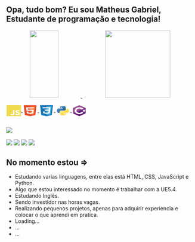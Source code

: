 <!--
**MatheusRGabriel/MatheusRGabriel** is a ✨ _special_ ✨ repository because its `README.md` (this file) appears on your GitHub profile.

Here are some ideas to get you started:

- 🔭 I’m currently working on ...
- 🌱 I’m currently learning ...
- 👯 I’m looking to collaborate on ...
- 🤔 I’m looking for help with ...
- 💬 Ask me about ...
- 📫 How to reach me: ...
- 😄 Pronouns: ...
- ⚡ Fun fact: ...
-->
## Opa, tudo bom? Eu sou Matheus Gabriel, Estudante de programação e tecnologia!
<div align="center">
  <a href="https://github.com/MatheusRGabriel">
  <img height="180em" width="39%" src="https://github-readme-stats.vercel.app/api?username=MatheusRGabriel&show_icons=true&theme=dark&include_all_commits=true&count_private=true"/>
  <img height="180em" width="59%" src="https://github-readme-stats.vercel.app/api/top-langs/?username=MatheusRGabriel&layout=compact&langs_count=7&theme=dark"/>

</div>
  
  <div style="display: inline_blockr"><br>
  <img align="center" alt="Rafa-Js" height="30" width="40" src="https://raw.githubusercontent.com/devicons/devicon/master/icons/javascript/javascript-plain.svg">
  <!--  
  <img align="center" alt="Rafa-Ts" height="30" width="40" src="https://raw.githubusercontent.com/devicons/devicon/master/icons/typescript/typescript-plain.svg">
  <img align="center" alt="Rafa-React" height="30" width="40" src="https://raw.githubusercontent.com/devicons/devicon/master/icons/react/react-original.svg">
  -->
  <img align="center" alt="Rafa-HTML" height="30" width="40" src="https://raw.githubusercontent.com/devicons/devicon/master/icons/html5/html5-original.svg">
  <img align="center" alt="Rafa-CSS" height="30" width="40" src="https://raw.githubusercontent.com/devicons/devicon/master/icons/css3/css3-original.svg">
  <img align="center" alt="Rafa-Python" height="30" width="40" src="https://raw.githubusercontent.com/devicons/devicon/master/icons/python/python-original.svg">
  <img align="center" alt="Rafa-Csharp" height="30" width="40" src="https://raw.githubusercontent.com/devicons/devicon/master/icons/csharp/csharp-original.svg">
</div>
  
##
 
<div>
 
  <a href="[https://www.youtube.com/channel/UC_-uuuZbY0AAt9CViNzvc-Q](https://www.youtube.com/@mr-gabriel3330)" target="_blank"><img src="https://img.shields.io/badge/YouTube-FF0000?style=for-the-badge&logo=youtube&logoColor=white" target="_blank"></a> 
<!--
 	<a href="https://www.twitch.tv/rafaballerinii" target="_blank"><img src="https://img.shields.io/badge/Twitch-9146FF?style=for-the-badge&logo=twitch&logoColor=white" target="_blank"></a>
-->  
 <a href="#" target="_blank"><img src="https://img.shields.io/badge/Discord-7289DA?style=for-the-badge&logo=discord&logoColor=white" target="_blank"></a> 
 <a href="https://www.instagram.com/matheus_raulino_g/" target="_blank"><img src="https://img.shields.io/badge/-Instagram-%23E4405F?style=for-the-badge&logo=instagram&logoColor=white" target="_blank"></a>
 <a href = "mailto:mailto:matheusgabriel12@outlook.com"><img src="https://img.shields.io/badge/-Gmail-%23333?style=for-the-badge&logo=gmail&logoColor=white" target="_blank"></a>
 <a href="https://br.linkedin.com/in/matheus-raulino-gabriel-124074146" target="_blank"><img src="https://img.shields.io/badge/-LinkedIn-%230077B5?style=for-the-badge&logo=linkedin&logoColor=white" target="_blank"></a> 
</div>
  
## No momento estou =>
  - Estudando varias linguagens, entre elas está HTML, CSS, JavaScript e Python.
  - Algo que estou interessado no momento é trabalhar com a UE5.4.
  - Estudando Inglês.
  - Sendo investidor nas horas vagas.
  - Realizando pequenos projetos, apenas para adquirir experiencia e colocar o que aprendi em pratica.
  - Loading...
  - ...
  - ...
  
##  
